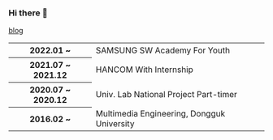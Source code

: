 <!--
**ruhz3/ruhz3** is a ✨ _special_ ✨ repository because its `README.md` (this file) appears on your GitHub profile.

Here are some ideas to get you started:

- 🔭 I’m currently working on ...
- 🌱 I’m currently learning ...
- 👯 I’m looking to collaborate on ...
- 🤔 I’m looking for help with ...
- 💬 Ask me about ...
- 📫 How to reach me: ...
- 😄 Pronouns: ...
- ⚡ Fun fact: ...
-->
### Hi there 👋
<a href="hhlab.tistory.com">blog</a>
<table style="align:left;">
  <tr>
    <th>2022.01 ~ </th>
    <td>SAMSUNG SW Academy For Youth</td>
  </tr>
  <tr>
    <th>2021.07 ~ 2021.12</th>
    <td>HANCOM With Internship</td>
  </tr>
  <tr>
    <th>2020.07 ~ 2020.12</th>
    <td>Univ. Lab National Project Part-timer</td>
  </tr>
  <tr>
    <th>2016.02 ~ </th>
    <td>Multimedia Engineering, Dongguk University</td>
  </tr>
</table>
